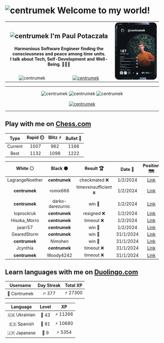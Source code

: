 <h1>
  <img
    src="https://emojis.slackmojis.com/emojis/images/1531849430/4246/blob-sunglasses.gif"
    width="30"
    alt="centrumek"
  />
  Welcome to my world!
</h1>

<table>
  <tbody>
    <tr>
      <td align="center" width="70%" colspan="2">
        <h2>
          <img
            src="https://raw.githubusercontent.com/MartinHeinz/MartinHeinz/master/wave.gif"
            width="30px"
            alt="centrumek"
          />
          I'm Paul Potaczała
        </h2>
        <h4>
          Harmonious Software Engineer finding the consciousness and peace among time units.
          <br/>
          I talk about Tech, Self-Development and Well-Being. 🌿🧘🚀
        </h4>
      </td>
      <td width="30%" rowspan="2">
        <a href="https://app.daily.dev/centrumek">
          <img
            src="./devcard.svg"
            alt="centrumek"
          />
        </a>
      </td>
    </tr>
    <tr align="center">
      <td>
        <img
          src="https://komarev.com/ghpvc/?username=centrumek&label=visitors&color=0e75b6&style=flat"
          alt="centrumek"
        >
      </td>
      <td>
        <a href="https://stackoverflow.com/users/14496012/centrumek">
          <img
            src="https://stackoverflow.com/users/flair/14496012.png?theme=dark"
            alt="centrumek"
          >
        </a>
      </td>
    </tr>
  </tbody>
</table>

---
<div align="center">
  <img 
    src="https://github-readme-stats.vercel.app/api?username=centrumek&show_icons=true&count_private=true&theme=dark&hide_border=true&hide=issues,contribs&bg_color=00000000"
    alt="centrumek"
  />
  <img
    src="https://github-readme-stats.vercel.app/api/top-langs/?username=centrumek&layout=compact&hide_border=true&theme=dark&bg_color=00000000&langs_count=6&exclude_repo=air-statistic-app"
    alt="centrumek"
  />
  <img 
    src="https://github-readme-streak-stats.herokuapp.com?user=centrumek&theme=dark&hide_border=true&background=FFFFFF00"
    alt="centrumek"
  />
  <br/>
  <br/>
  <a href="https://www.buymeacoffee.com/centrumek">
    <img
      src="https://cdn.buymeacoffee.com/buttons/v2/default-orange.png"
      height="50"
      width="210"
      alt="centrumek"
    />
  </a>
</div>

---

## Play with me on [Chess.com](https://www.chess.com/member/centrumek)

<div align="center">
<!--START_SECTION:chessStats-->
<!-- Automatically generated with https://github.com/Balastrong/chess-stats-action -->

| Type | Rapid ⏲️ | Blitz ⚡ | Bullet 🔫 |
|:---:|:---:|:---:|:---:|
| Current | 1007 | 962 | 1166 |
| Best | 1132 | 1098 | 1222 |

| White ⚪ | Black ⚫ | Result 🏆 | Date 📅 | Position 🗺️ | Type 🕕 |
|:---:|:---:|:---:|:---:|:---:|:---:|
| LagrangeNoether | **centrumek** | checkmated ❌ | 1/2/2024 | <a href="http://www.ee.unb.ca/cgi-bin/tervo/fen.pl?select=6r1/4Qk1p/4p1p1/2B2p2/4p3/4P3/5PPP/3R2K1 b - -">Link</a> | Bullet |
| **centrumek** | romix666 | timevsinsufficient ⏸️ | 1/2/2024 | <a href="http://www.ee.unb.ca/cgi-bin/tervo/fen.pl?select=6k1/pK6/1p6/2b4r/8/8/8/8 b - -">Link</a> | Bullet |
| **centrumek** | darko-darezurnic | win 🥇 | 1/2/2024 | <a href="http://www.ee.unb.ca/cgi-bin/tervo/fen.pl?select=8/3k1p2/1p3P2/7p/p6P/P3r3/1K6/8 b - -">Link</a> | Bullet |
| toprockruk | **centrumek** | resigned ❌ | 1/2/2024 | <a href="http://www.ee.unb.ca/cgi-bin/tervo/fen.pl?select=r3k2r/p1Bb2bp/1p2pnp1/5p2/1p1P4/1n1BPQ2/P3NPPP/1R1N1RK1 b kq -">Link</a> | Bullet |
| Hisoka_Morro | **centrumek** | timeout ❌ | 1/2/2024 | <a href="http://www.ee.unb.ca/cgi-bin/tervo/fen.pl?select=8/p6R/8/8/1k6/3N2KP/2r2PP1/8 b - -">Link</a> | Bullet |
| jwarr57 | **centrumek** | win 🥇 | 1/2/2024 | <a href="http://www.ee.unb.ca/cgi-bin/tervo/fen.pl?select=8/8/8/1p6/8/7P/P2pQ1P1/2k3K1 w - -">Link</a> | Bullet |
| GearedStorm | **centrumek** | win 🥇 | 31/1/2024 | <a href="http://www.ee.unb.ca/cgi-bin/tervo/fen.pl?select=8/pp6/2p1p3/8/KPk4p/P1n4r/8/8 w - -">Link</a> | Bullet |
| **centrumek** | Nimohen | win 🥇 | 31/1/2024 | <a href="http://www.ee.unb.ca/cgi-bin/tervo/fen.pl?select=8/3P4/k3K3/1p6/1P1P4/8/8/8 b - -">Link</a> | Bullet |
| Jcynthia | **centrumek** | timeout ❌ | 31/1/2024 | <a href="http://www.ee.unb.ca/cgi-bin/tervo/fen.pl?select=8/8/8/5K2/1pk1R2P/1r6/R7/8 b - -">Link</a> | Bullet |
| **centrumek** | Woody4242 | timeout ❌ | 31/1/2024 | <a href="http://www.ee.unb.ca/cgi-bin/tervo/fen.pl?select=8/2k1r3/5b2/1pP3p1/pP1p4/P2K2P1/NB3n2/8 w - -">Link</a> | Bullet |

<!--END_SECTION:chessStats-->
</div>

## Learn languages with me on [Duolingo.com](https://www.duolingo.com/profile/Centrumek)

<div align="center">
<!--START_SECTION:duolingoStats-->
<!-- Automatically generated with https://github.com/centrumek/duolingo-readme-stats-->

| Username | Day Streak | Total XP |
|:---:|:---:|:---:|
| 👤 Centrumek | 🔥 377 | ⚡ 27300 |

| Language | Level | XP |
|:---:|:---:|:---:|
| 🇺🇦 Ukrainian | 👑 43 | ⚡ 11266 |
| 🇪🇸 Spanish | 👑 81 | ⚡ 10680 |
| 🇯🇵 Japanese | 👑 9 | ⚡ 5354 |

<!--END_SECTION:duolingoStats-->
</div>
<!--
**centrumek/centrumek** is a ✨ _special_ ✨ repository because its `README.md` (this file) appears on your GitHub profile.

Here are some ideas to get you started:

- 🔭 I’m currently working on ...
- 🌱 I’m currently learning ...
- 👯 I’m looking to collaborate on ...
- 🤔 I’m looking for help with ...
- 💬 Ask me about ...
- 📫 How to reach me: ...
- 😄 Pronouns: ...
- ⚡ Fun fact: ...
-->
